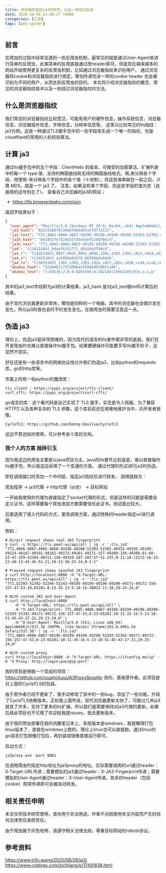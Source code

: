 ```yaml
---
title: 浏览器的指纹ja3的研究，以及一些绕过办法
date: 2025-10-04 21:50:37 +0800
categories: [工具] 
tags: [web-spider]
---
```


<!--
This is a comment and will not be displayed
---------
Images need to be displayed using relative paths
---------
# This is a level 1 heading
## This is a level 2 heading
### This is a level 3 heading
#### This is a level 4 heading
##### This is a level 5 heading
###### This is a level 6 heading
**Bold**
*Italic*
***Bold and Italic***
~Strikethrough~
 is quoted content. Quotes can be nested
---Divider
![Image alt](image address "Image title")
[Hyperlink name](hyperlink address "Hyperlink title")
- Unordered list item
1. Ordered list item
Table header|Table header|Table header
---|:--:|---:
Content|Content|Content
Content|Content|Content
`Single line code`
``` 
Multi-line code
```
Markdown usage guide ends here
-->
## **前言**
在爬虫的过程中经常会遇到一些反爬虫机制，最常见的就是通过User-Agent来进行简单的反爬虫，此类简单的反爬直接通过改header即可，但是现在越来越多的网站开始使用更复杂的反爬虫机制，比如通过浏览器指纹来识别用户。
通过浏览器将cookie和浏览器指纹进行绑定，哪怕传递完全一样的cookie header 也会被识别为不同的用户，从而达到反爬虫的目的。
本文将介绍浏览器指纹的概念、常见的浏览器指纹技术以及一些绕过浏览器指纹的方法。
## **什么是浏览器指纹**
我们常说的浏览器指纹比较宽泛，可能有用户的硬件信息，操作系统信息，浏览器信息，浏览器插件信息，字体信息，分辨率信息等。
这里以比较常见的tls指纹：ja3为例。这是一种通过TLS握手包中的一些字段来生成一个唯一的指纹，也是cloudflare的常用的人机校验算法。
## **计算 ja3**
通过tls握手包中的五个字段：ClientHello 的版本、可接受的加密算法、扩展列表中的每一个 type 值、支持的椭圆曲线和支持的椭圆曲线格式。用,来分隔各个字段、用使用-来分隔各个字段中的各个值（十进制），将这些值串联在一起之后，计算 MD5，就是一个 ja3 了。
注意，如果没有某个字段，则这些字段的值为空（连接用的逗号别忘了）。
查看自己浏览器的ja3的网站；
- https://tls.browserleaks.com/json

返回字段类似于：
```json
{
  "user_agent": "Mozilla/5.0 (Windows NT 10.0; Win64; x64) AppleWebKit/537.36 (KHTML, like Gecko) Chrome/140.0.0.0 Safari/537.36",
  "ja3_hash": "8d12438070134dbf666487af79773122",
  "ja3_text": "771,4865-4866-4867-49195-49199-49196-49200-52393-52392-49171-49172-156-157-47-53,5-35-0-17613-27-16-51-45-18-13-65037-23-43-11-10-65281,4588-29-23-24,0",
  "ja3n_hash": "8e19337e7524d2573be54efb2b0784c9",
  "ja3n_text": "771,4865-4866-4867-49195-49199-49196-49200-52393-52392-49171-49172-156-157-47-53,0-5-10-11-13-16-18-23-27-35-43-45-51-17613-65037-65281,4588-29-23-24,0",
  "ja4": "t13d1516h2_8daaf6152771_d8a2da3f94cd",
  "ja4_r": "t13d1516h2_002f,0035,009c,009d,1301,1302,1303,c013,c014,c02b,c02c,c02f,c030,cca8,cca9_0005,000a,000b,000d,0012,0017,001b,0023,002b,002d,0033,44cd,fe0d,ff01_0403,0804,0401,0503,0805,0501,0806,0601",
  "ja4_o": "t13d1516h2_acb858a92679_06588b6a94ab",
  "ja4_ro": "t13d1516h2_1301,1302,1303,c02b,c02f,c02c,c030,cca9,cca8,c013,c014,009c,009d,002f,0035_0005,0023,0000,44cd,001b,0010,0033,002d,0012,000d,fe0d,0017,002b,000b,000a,ff01_0403,0804,0401,0503,0805,0501,0806,0601",
  "akamai_hash": "52d84b11737d980aef856699f885ca86",
  "akamai_text": "1:65536;2:0;4:6291456;6:262144|15663105|0|m,a,s,p"
}
```
其中的ja3_text字段即为ja3的计算结果。ja3_hash 是对ja3_text做md5计算后的结果。

由于现代浏览器更新非常快，哪怕是同样的一个电脑，其中的浏览器也会偶尔发生变化，所以ja3的值也会时不时发生变化。在做爬虫时需要注意这一点。

## **伪造 ja3**
理论上，伪造ja3是非常困难的，因为现代的语言的tls套件都非常的底层，我们在开发爬虫时也难以直接操作tls握手包。如果要硬操作可能要手写tls握手轮子，这显然不现实。

好在还是有一些语言中的网络协议栈允许我们伪造ja3，比如python的requests库，go的http库等。

市面上的有一些python的魔改库：
```
tls_client : https://pypi.org/project/tls-client/
curl_cffi: https://pypi.org/project/curl-cffi/
```
go语言的库：这个看代码是自己实现了 TLS 握手，实在是令人佩服。为了兼容 HTTP2 以及各种复杂的 TLS 参数，这个库目前还在艰难地维护当中，向开发者致敬。
```
CycleTLS: https://github.com/Danny-Dasilva/CycleTLS
```
这边不赘述如何使用，可以参考各个库的文档。

### **我个人的方案 抛砖引玉**
因为我这边的爬虫主要是以java项目为主，java的tls套件比较底层，难以直接操作tls握手包，所以我这边采用了一个变通的方案。 通过代理的形式进行ja3的伪造。

即在调用接口时添加一个中间层，指定ja3指纹后进行转发。
调用链路为：

爬虫程序 -> ja3代理 -> http代理（ip池） -> 目标网站

一开始我使用的代理为直接指定了socket代理的形式，但是这样的问题是需要自定义证书，这样需要每个爬虫发起方都需要信任此证书。改动面比较大。

后面选用了侵入代码的方式，更改调用方案，通过特殊的header指定url进行调用。

例如：
```
# Direct request shows real JA3 fingerprint
$ curl -s https://tls.peet.ws/api/all | jq -r '.tls.ja3'
"771,4866-4867-4865-4868-49196-49200-52393-52392-49325-49195-49199-49324-49187-49191-49162-49172-49161-49171-157-49309-156-49308-61-60-53-47-159-52394-49311-158-49310-107-103-57-51-255,0-11-10-13172-16-22-23-49-13-43-45-51-21,29-23-30-25-24,0-1-2"

# Proxied request shows spoofed JA3 fingerprint
$ curl http://localhost:8080 -H "X-Target-URL: https://tls.peet.ws/api/all" | jq -r '.tls.ja3'
"771,52393-52392-52244-52243-49195-49199-49196-49200-49171-49172-156-157-47-53-10,65281-0-23-35-13-5-18-16-30032-11-10,29-23-24,0"

# With custom JA3 and User-Agent
$ curl http://localhost:8080
    -H "X-Target-URL: https://tls.peet.ws/api/all" \
    -H "X-JA3-Fingerprint: 771,4865-4866-4867-49195-49199-49196-49200-52393-52392-49171-49172-156-157-47-53,0-23-65281-10-11-35-16-5-13-18-51-45-43-27-21,29-23-24,0" \
    -H "X-User-Agent: Mozilla/5.0 (X11; Linux x86_64) AppleWebKit/537.36 (KHTML, like Gecko) Chrome/101.0.4951.54 Safari/537.36" | jq -r '.tls.ja3'
"771,4865-4866-4867-49195-49199-49196-49200-52393-52392-49171-49172-156-157-47-53,0-23-65281-10-11-35-16-5-13-18-51-45-43-27-21,29-23-24,0"

# With custom proxy
curl http://localhost:8080 -H "X-Target-URL: https://ifconfig.me/ip" -H "X-Proxy: http://login:pass@ip:port"
```
我的项目是根据一个现成的项目：https://github.com/cuamckuu/JA3ProxySpoofer 改的，感谢原作者。此项目是对上面的CycleTLS的包装。

由于原作者已经不更新了，我手动修改了其中的一些bug，添加了一些功能，升级了CycleTLS依赖版本。正如我上面所说，现代浏览器更新太快了，可能过几年ja3就变了许多，支持了更多的tls扩展，所以我们是需要保持对ja3代理的更新。如果后续此项目也不可用了欢迎给我提issues，我去更新版本。

由于我的爬虫部署在我的闲置笔记本上，系统版本是windows，我就懒得打包linux版本了，直接在windows上跑的。理论上linux也可以直接跑，通过linux的go语言打包镜像打包后，再封装成镜像直接运行即可。

启动方式：
```
ja3proxy.exe -port 8081
```
在调用爬虫时指定http地址为ja3proxy的地址。实际需要调用的url通过header：X-Target-URL传递；需要模拟的ja3通过header：X-JA3-Fingerprint传递；需要模拟的User-Agent通过header：X-User-Agent传递。其余的header（包括cookie）照常传递即可会被自动转发。

## **相关责任申明**
本文仅供技术研究使用，请勿用于非法用途。作者不对因使用本文内容而产生的任何法律责任承担责任。

由于爬虫属于灰色地带，请遵守相关法律法规，尊重目标网站的robots协议。

## **参考资料**
https://www.tr0y.wang/2020/06/28/ja3/
https://www.cnblogs.com/zichliang/p/17491838.html




